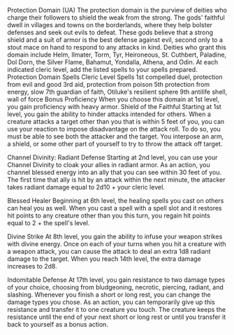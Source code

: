 Protection Domain (UA)
The protection domain is the purview of deities who charge their followers to shield the weak from the strong. The gods' faithful dwell in villages and towns on the borderlands, where they help bolster defenses and seek out evils to defeat. These gods believe that a strong shield and a suit of armor is the best defense against evil, second only to a stout mace on hand to respond to any attacks in kind. Deities who grant this domain include Helm, Ilmater, Torm, Tyr, Heironeous, St. Cuthbert, Paladine, Dol Dorn, the Silver Flame, Bahamut, Yondalla, Athena, and Odin.
At each indicated cleric level, add the listed spells to your spells prepared.
Protection Domain Spells
Cleric Level	Spells
1st	compelled duel, protection from evil and good
3rd	aid, protection from poison
5th	protection from energy, slow
7th	guardian of faith, Otiluke's resilient sphere
9th	antilife shell, wall of force
Bonus Proficiency
When you choose this domain at 1st level, you gain proficiency with heavy armor.
Shield of the Faithful
Starting at 1st level, you gain the ability to hinder attacks intended for others. When a creature attacks a target other than you that is within 5 feet of you, you can use your reaction to impose disadvantage on the attack roll. To do so, you must be able to see both the attacker and the target. You interpose an arm, a shield, or some other part of yourself to try to throw the attack off target.

Channel Divinity: Radiant Defense
Starting at 2nd level, you can use your Channel Divinity to cloak your allies in radiant armor.
As an action, you channel blessed energy into an ally that you can see within 30 feet of you. The first time that ally is hit by an attack within the next minute, the attacker takes radiant damage equal to 2d10 + your cleric level.

Blessed Healer
Beginning at 6th level, the healing spells you cast on others can heal you as well. When you cast a spell with a spell slot and it restores hit points to any creature other than you this turn, you regain hit points equal to 2 + the spell's level.

Divine Strike
At 8th level, you gain the ability to infuse your weapon strikes with divine energy. Once on each of your turns when you hit a creature with a weapon attack, you can cause the attack to deal an extra 1d8 radiant damage to the target. When you reach 14th level, the extra damage increases to 2d8.

Indomitable Defense
At 17th level, you gain resistance to two damage types of your choice, choosing from bludgeoning, necrotic, piercing, radiant, and slashing. Whenever you finish a short or long rest, you can change the damage types you chose.
As an action, you can temporarily give up this resistance and transfer it to one creature you touch. The creature keeps the resistance until the end of your next short or long rest or until you transfer it back to yourself as a bonus action.
